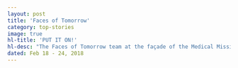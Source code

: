 ```yaml
---
layout: post
title: 'Faces of Tomorrow'
category: top-stories
image: true
hl-title: 'PUT IT ON!'
hl-desc: "The Faces of Tomorrow team at the façade of the Medical Mission Group (MMG) of Hospitals and Health Services, shortly after their arrival from the airport, preparing for their week-long cleft lip and palate corrective surgeries and dental services. Inset: FOT Logo. Photo: CharinaTorregosa-Asunto’s Facebook Post"
dated: Feb 18 - 24, 2018
---
```


